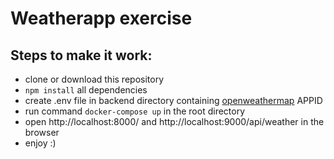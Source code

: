 # Weatherapp exercise

## Steps to make it work:

- clone or download this repository
- `npm install` all dependencies
- create .env file in backend directory containing [openweathermap](https://openweathermap.org/) APPID
- run command `docker-compose up` in the root directory
- open http://localhost:8000/ and http://localhost:9000/api/weather in the browser
- enjoy :)
